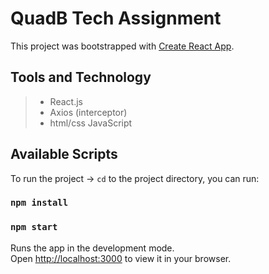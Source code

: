 # QuadB Tech Assignment

This project was bootstrapped with [Create React App](https://github.com/facebook/create-react-app).


## Tools and Technology
> - React.js
> - Axios (interceptor)
> - html/css JavaScript



## Available Scripts

To run  the project -> `cd` to the project directory, you can run:
### `npm install`
### `npm start`

Runs the app in the development mode.\
Open [http://localhost:3000](http://localhost:3000) to view it in your browser.



